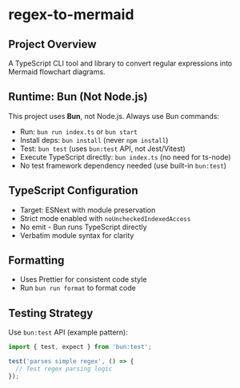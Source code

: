 # regex-to-mermaid

## Project Overview

A TypeScript CLI tool and library to convert regular expressions into Mermaid flowchart diagrams.

## Runtime: Bun (Not Node.js)

This project uses **Bun**, not Node.js. Always use Bun commands:

- Run: `bun run index.ts` or `bun start`
- Install deps: `bun install` (never `npm install`)
- Test: `bun test` (uses `bun:test` API, not Jest/Vitest)
- Execute TypeScript directly: `bun index.ts` (no need for ts-node)
- No test framework dependency needed (use built-in `bun:test`)

## TypeScript Configuration

- Target: ESNext with module preservation
- Strict mode enabled with `noUncheckedIndexedAccess`
- No emit - Bun runs TypeScript directly
- Verbatim module syntax for clarity

## Formatting

- Uses Prettier for consistent code style
- Run `bun run format` to format code

## Testing Strategy

Use `bun:test` API (example pattern):

```typescript
import { test, expect } from 'bun:test';

test('parses simple regex', () => {
  // Test regex parsing logic
});
```
